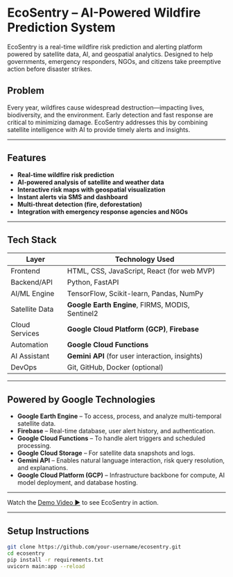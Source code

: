 #  EcoSentry – AI-Powered Wildfire Prediction System

EcoSentry is a real-time wildfire risk prediction and alerting platform powered by satellite data, AI, and geospatial analytics. Designed to help governments, emergency responders, NGOs, and citizens take preemptive action before disaster strikes.

##  Problem

Every year, wildfires cause widespread destruction—impacting lives, biodiversity, and the environment. Early detection and fast response are critical to minimizing damage. EcoSentry addresses this by combining satellite intelligence with AI to provide timely alerts and insights.

---

##  Features

-  **Real-time wildfire risk prediction**
-  **AI-powered analysis of satellite and weather data**
-  **Interactive risk maps with geospatial visualization**
-  **Instant alerts via SMS and dashboard**
-  **Multi-threat detection (fire, deforestation)**
-  **Integration with emergency response agencies and NGOs**

---

## Tech Stack

| Layer                | Technology Used                                  |
|---------------------|---------------------------------------------------|
| Frontend            | HTML, CSS, JavaScript, React (for web MVP)        |
| Backend/API         | Python, FastAPI                                   |
| AI/ML Engine        | TensorFlow, Scikit-learn, Pandas, NumPy           |
| Satellite Data      | **Google Earth Engine**, FIRMS, MODIS, Sentinel2  |
| Cloud Services      | **Google Cloud Platform (GCP)**, **Firebase**     |
| Automation          | **Google Cloud Functions**                        |
| AI Assistant        | **Gemini API** (for user interaction, insights)   |
| DevOps              | Git, GitHub, Docker (optional)                    |

---

##  Powered by Google Technologies

- **Google Earth Engine** – To access, process, and analyze multi-temporal satellite data.
- **Firebase** – Real-time database, user alert history, and authentication.
- **Google Cloud Functions** – To handle alert triggers and scheduled processing.
- **Google Cloud Storage** – For satellite data snapshots and logs.
- **Gemini API** – Enables natural language interaction, risk query resolution, and explanations.
- **Google Cloud Platform (GCP)** – Infrastructure backbone for compute, AI model deployment, and database hosting.

---


Watch the [Demo Video ▶️](link-to-demo) to see EcoSentry in action.

---

##  Setup Instructions

```bash
git clone https://github.com/your-username/ecosentry.git
cd ecosentry
pip install -r requirements.txt
uvicorn main:app --reload

